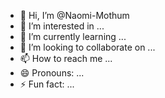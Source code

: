 - 👋 Hi, I’m @Naomi-Mothum
- 👀 I’m interested in ...
- 🌱 I’m currently learning ...
- 💞️ I’m looking to collaborate on ...
- 📫 How to reach me ...
- 😄 Pronouns: ...
- ⚡ Fun fact: ...

<!---
Naomi-Mothum/Naomi-Mothum is a ✨ special ✨ repository because its `README.md` (this file) appears on your GitHub profile.
You can click the Preview link to take a look at your changes.
--->
